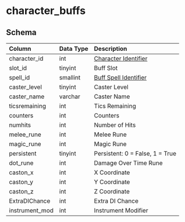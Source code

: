 # character_buffs

## Schema
| Column | Data Type | Description |
| :--- | :--- | :--- |
| character_id | int | [Character Identifier](../../schema/characters/character_data.md) |
| slot_id | tinyint | Buff Slot |
| spell_id | smallint | [Buff Spell Identifier](../../schema/spells/spells_new.md) |
| caster_level | tinyint | Caster Level |
| caster_name | varchar | Caster Name |
| ticsremaining | int | Tics Remaining |
| counters | int | Counters |
| numhits | int | Number of Hits |
| melee_rune | int | Melee Rune |
| magic_rune | int | Magic Rune |
| persistent | tinyint | Persistent: 0 = False, 1 = True |
| dot_rune | int | Damage Over Time Rune |
| caston_x | int | X Coordinate |
| caston_y | int | Y Coordinate |
| caston_z | int | Z Coordinate |
| ExtraDIChance | int | Extra DI Chance |
| instrument_mod | int | Instrument Modifier |

